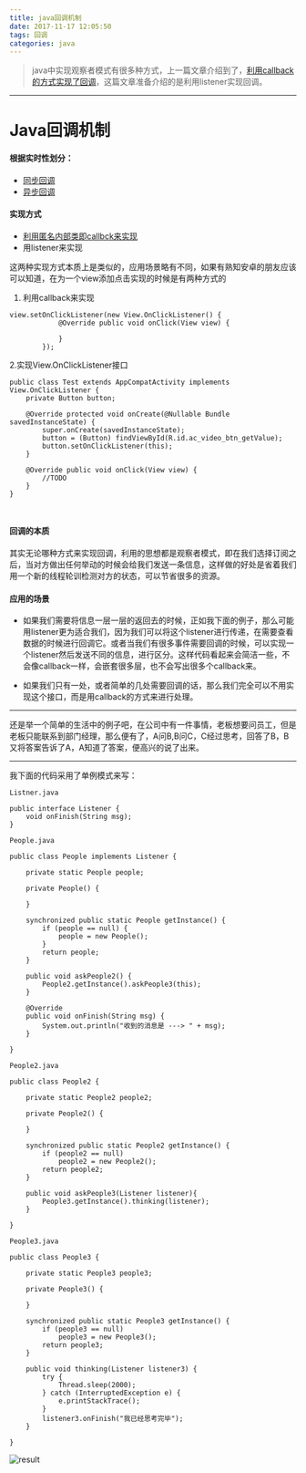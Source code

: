 ```yaml
---
title: java回调机制
date: 2017-11-17 12:05:50
tags: 回调
categories: java
---
```


> java中实现观察者模式有很多种方式，上一篇文章介绍到了，[利用callback的方式实现了回调](http://www.jianshu.com/p/67190bdce647)，这篇文章准备介绍的是利用listener实现回调。

----
# Java回调机制

#### 根据实时性划分：

- [同步回调](http://www.jianshu.com/p/67190bdce647)
- [异步回调](http://www.jianshu.com/p/67190bdce647)

#### 实现方式

* [利用匿名内部类即callbck来实现](http://www.jianshu.com/p/67190bdce647)
* 用listener来实现

这两种实现方式本质上是类似的，应用场景略有不同，如果有熟知安卓的朋友应该可以知道，在为一个view添加点击实现的时候是有两种方式的

1. 利用callback来实现

````
view.setOnClickListener(new View.OnClickListener() {
            @Override public void onClick(View view) {

            }
        });
````

2.实现View.OnClickListener接口

````
public class Test extends AppCompatActivity implements View.OnClickListener {
    private Button button;

    @Override protected void onCreate(@Nullable Bundle savedInstanceState) {
        super.onCreate(savedInstanceState);
        button = (Button) findViewById(R.id.ac_video_btn_getValue);
        button.setOnClickListener(this);
    }

    @Override public void onClick(View view) {
        //TODO
    }
}



````

#### 回调的本质

其实无论哪种方式来实现回调，利用的思想都是观察者模式，即在我们选择订阅之后，当对方做出任何举动的时候会给我们发送一条信息，这样做的好处是省着我们用一个新的线程轮训检测对方的状态，可以节省很多的资源。

#### 应用的场景

- 如果我们需要将信息一层一层的返回去的时候，正如我下面的例子，那么可能用listener更为适合我们，因为我们可以将这个listener进行传递，在需要查看数据的时候进行回调它。或者当我们有很多事件需要回调的时候，可以实现一个listener然后发送不同的信息，进行区分。这样代码看起来会简洁一些，不会像callback一样，会嵌套很多层，也不会写出很多个callback来。

- 如果我们只有一处，或者简单的几处需要回调的话，那么我们完全可以不用实现这个接口，而是用callback的方式来进行处理。

----

还是举一个简单的生活中的例子吧，在公司中有一件事情，老板想要问员工，但是老板只能联系到部门经理，那么便有了，A问B,B问C，C经过思考，回答了B，B又将答案告诉了A，A知道了答案，便高兴的说了出来。

----
我下面的代码采用了单例模式来写：
````
Listner.java

public interface Listener {
	void onFinish(String msg);
}
````

````
People.java

public class People implements Listener {

	private static People people;

	private People() {

	}

	synchronized public static People getInstance() {
		if (people == null) {
			people = new People();
		}
		return people;
	}

	public void askPeople2() {
		People2.getInstance().askPeople3(this);
	}

	@Override
	public void onFinish(String msg) {
		System.out.println("收到的消息是 ---> " + msg);
	}

}
````

````
People2.java

public class People2 {

	private static People2 people2;

	private People2() {

	}

	synchronized public static People2 getInstance() {
		if (people2 == null)
			people2 = new People2();
		return people2;
	}

	public void askPeople3(Listener listener){
		People3.getInstance().thinking(listener);
	}

}
````

````
People3.java

public class People3 {

	private static People3 people3;

	private People3() {

	}

	synchronized public static People3 getInstance() {
		if (people3 == null)
			people3 = new People3();
		return people3;
	}

	public void thinking(Listener listener3) {
		try {
			Thread.sleep(2000);
		} catch (InterruptedException e) {
			e.printStackTrace();
		}
		listener3.onFinish("我已经思考完毕");
	}

}

````


![result](http://upload-images.jianshu.io/upload_images/2585384-74c3bfc1ef9ee2aa.png?imageMogr2/auto-orient/strip%7CimageView2/2/w/1240)
